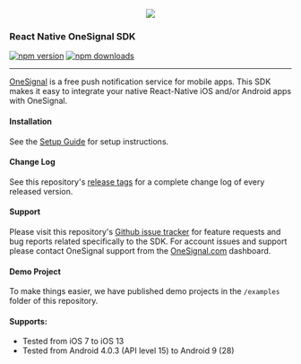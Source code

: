 <p align="center">
  <img src="https://onesignal.com/assets/common/logo_onesignal_color.png"/>
</p>

### React Native OneSignal SDK
[![npm version](https://img.shields.io/npm/v/react-native-onesignal.svg)](https://www.npmjs.com/package/react-native-onesignal) [![npm downloads](https://img.shields.io/npm/dm/react-native-onesignal.svg)](https://www.npmjs.com/package/react-native-onesignal)

---

[OneSignal](https://onesignal.com/) is a free push notification service for mobile apps. This SDK makes it easy to integrate your native React-Native iOS and/or Android apps with OneSignal.

#### Installation
See the [Setup Guide](https://documentation.onesignal.com/docs/react-native-sdk-setup) for setup instructions.

#### Change Log
See this repository's [release tags](https://github.com/OneSignal/react-native-onesignal/releases) for a complete change log of every released version.

#### Support
Please visit this repository's [Github issue tracker](https://github.com/OneSignal/react-native-onesignal/issues) for feature requests and bug reports related specifically to the SDK.
For account issues and support please contact OneSignal support from the [OneSignal.com](https://onesignal.com) dashboard.

#### Demo Project
To make things easier, we have published demo projects in the `/examples` folder of this repository.

#### Supports: 
* Tested from iOS 7 to iOS 13
* Tested from Android 4.0.3 (API level 15) to Android 9 (28)